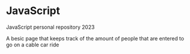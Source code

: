 # JavaScript
JavaScript personal repository 2023

A besic page that keeps track of the amount of people that are entered to go on a cable car ride

